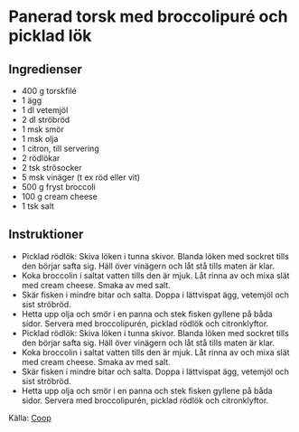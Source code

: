 # Panerad torsk med broccolipuré och picklad lök

## Ingredienser

* 400 g torskfilé
* 1 ägg
* 1 dl vetemjöl
* 2 dl ströbröd
* 1 msk smör
* 1 msk olja
* 1 citron, till servering
* 2 rödlökar
* 2 tsk strösocker
* 5 msk vinäger (t ex röd eller vit)
* 500 g fryst broccoli
* 100 g cream cheese
* 1 tsk salt

## Instruktioner

* Picklad rödlök: Skiva löken i tunna skivor. Blanda löken med sockret tills den börjar safta sig. Häll över vinägern och låt stå tills maten är klar.
* Koka broccolin i saltat vatten tills den är mjuk. Låt rinna av och mixa slät med cream cheese. Smaka av med salt.
* Skär fisken i mindre bitar och salta. Doppa i lättvispat ägg, vetemjöl och sist ströbröd. 
* Hetta upp olja och smör i en panna och stek fisken gyllene på båda sidor. Servera med broccolipurén, picklad rödlök och citronklyftor.
* Picklad rödlök: Skiva löken i tunna skivor. Blanda löken med sockret tills den börjar safta sig. Häll över vinägern och låt stå tills maten är klar.
* Koka broccolin i saltat vatten tills den är mjuk. Låt rinna av och mixa slät med cream cheese. Smaka av med salt.
* Skär fisken i mindre bitar och salta. Doppa i lättvispat ägg, vetemjöl och sist ströbröd. 
* Hetta upp olja och smör i en panna och stek fisken gyllene på båda sidor. Servera med broccolipurén, picklad rödlök och citronklyftor.

 Källa: [Coop](https://www.coop.se/recept/panerad-torsk-med-broccolipure-och-picklad-lok)